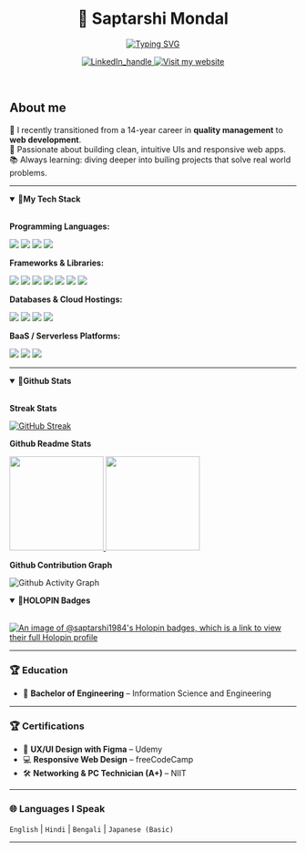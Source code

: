 <!-- GitHub README.md for Saptarshi Mondal -->

  <h1 align="center">🙏 Saptarshi Mondal</h1>

<p align="center">
  
  <a href="https://git.io/typing-svg">
    <img
      src="https://readme-typing-svg.demolab.com?font=Inter&weight=520&pause=1000&color=36BCF7FF&center=true&vCenter=true&width=520&lines=Full+stack+Web+Developer;AI+Engineer;Passionate+Learner;Coding+Enthusiast"
      alt="Typing SVG"
    />
  </a>
</p>

<p align="center">
  <a href="https://www.linkedin.com/in/saptarshi-mondal-b9242a11a/">
    <img src="https://img.shields.io/badge/LinkedIn-Connect-0A66C2?style=for-the-badge&logo=linkedin&logoColor=white" alt="LinkedIn_handle"/>
  </a>

  <a href="https://www.saptarshidevworks.com/en">
    <img src="https://img.shields.io/badge/Website-Visit-14B5E1?style=for-the-badge&logoColor=000000" alt="Visit my website"/>
  </a>
</p>

&nbsp;

## About me

🌱 I recently transitioned from a 14-year career in **quality management** to **web development**.  
🎨 Passionate about building clean, intuitive UIs and responsive web apps.  
📚 Always learning: diving deeper into builing projects that solve real world problems.

---

<details open>
  <summary><b>🔗My Tech Stack</b></summary>
  &nbsp;
  <p><b>Programming Languages:</b></p>
  <p>
  <img src="https://img.shields.io/badge/HTML5-E34F26?style=for-the-badge&logo=html5&logoColor=fff"/>
  <img src="https://img.shields.io/badge/CSS3-1572B6?style=for-the-badge&logo=css3&logoColor=fff"/>
  <img src="https://img.shields.io/badge/JavaScript-F7DF1E?style=for-the-badge&logo=javascript&logoColor=000"/>
  <img src="https://img.shields.io/badge/TypeScript-3178C6?style=for-the-badge&logo=typescript&logoColor=fff"/>
</p>

<p><b>Frameworks & Libraries:</b></p>
<p>
   <img src="https://img.shields.io/badge/React-61DAFB?style=for-the-badge&logo=react&logoColor=000"/>
  <img src="https://img.shields.io/badge/Next.js-000000?style=for-the-badge&logo=nextdotjs&logoColor=fff"/>
  <img src="https://img.shields.io/badge/Tailwind-06B6D4?style=for-the-badge&logo=tailwindcss&logoColor=fff"/>
  <img src="https://img.shields.io/badge/Chakra_UI-319795?style=for-the-badge&logo=chakraui&logoColor=fff"/>
  <img src="https://img.shields.io/badge/shadcn%2Fui-000000?style=for-the-badge&logo=radixui&logoColor=fff"/>
  <img src="https://img.shields.io/badge/Vite-646CFF?style=for-the-badge&logo=vite&logoColor=fff"/>
  <img src="https://img.shields.io/badge/Framer_Motion-0055FF?style=for-the-badge&logo=framer&logoColor=fff"/>
</p>

<p><b>Databases & Cloud Hostings:</b></p>
<p>
  <img src="https://img.shields.io/badge/GitHub_Pages-181717?style=for-the-badge&logo=github&logoColor=fff"/>
  <img src="https://img.shields.io/badge/MySQL-4479A1?style=for-the-badge&logo=mysql&logoColor=fff"/>
  <img src="https://img.shields.io/badge/PostgreSQL-4169E1?style=for-the-badge&logo=postgresql&logoColor=fff"/>
  <img src="https://img.shields.io/badge/Vercel-000000?style=for-the-badge&logo=vercel&logoColor=fff"/>
</p>

<p><b>BaaS / Serverless Platforms:</b></p>
<p>
  <img src="https://img.shields.io/badge/Firebase-FFCA28?style=for-the-badge&logo=firebase&logoColor=000"/>
  <img src="https://img.shields.io/badge/Supabase-3FCF8E?style=for-the-badge&logo=supabase&logoColor=000"/>
  <img src="https://img.shields.io/badge/Appwrite-F02E65?style=for-the-badge&logo=appwrite&logoColor=fff"/>
</p>

</details>

---

<details open>
&nbsp;
  <summary>🔗<b>Github Stats</b></summary>

  <p><b>Streak Stats</b></p>

[![GitHub Streak](https://github-readme-streak-stats-roan-psi.vercel.app?user=Saptarshi1984&theme=tokyonight-duo&short_numbers=true&date_format=j%20M%5B%20Y%5D)](https://git.io/streak-stats)

  <p>
  <p><b>Github Readme Stats</b></p>

<a href="https://github.com/anuraghazra/github-readme-stats">
    <img src="https://github-readme-stats-rho-orcin-54.vercel.app/api?username=Saptarshi1984&show_icons=true&theme=tokyonight" height="165" />
  </a>
  <a href="https://github.com/anuraghazra/github-readme-stats">
    <img src="https://github-readme-stats-rho-orcin-54.vercel.app/api/top-langs/?username=Saptarshi1984&layout=compact&theme=tokyonight&hide=php,mdx" height="165" />
  </a>

  </p>

<p><b>Github Contribution Graph</b></p>

![Github Activity Graph](https://github-readme-activity-graph-beryl.vercel.app/graph?username=Saptarshi1984&theme=tokyo-night)

</details>

<details open>
&nbsp;
  <summary>🔗<b>HOLOPIN Badges</b></summary>
  
[![An image of @saptarshi1984's Holopin badges, which is a link to view their full Holopin profile](https://holopin.me/saptarshi1984)](https://holopin.io/@saptarshi1984)

</details>

---

### 🏆 Education

- 🧩 **Bachelor of Engineering** – Information Science and Engineering

---

### 🏆 Certifications

- 🧩 **UX/UI Design with Figma** – Udemy
- 💻 **Responsive Web Design** – freeCodeCamp
- 🛠️ **Networking & PC Technician (A+)** – NIIT

---

### 🌐 Languages I Speak

`English` | `Hindi` | `Bengali` | `Japanese (Basic)`

---
